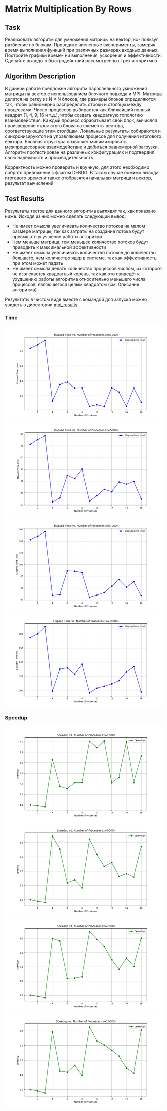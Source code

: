 # Matrix Multiplication By Rows

## Task

Реализовать алгоритм для умножения матрицы на вектор, ис-
пользуя разбиение по блокам. Проведите
численные эксперименты, замеряя время выполнения функций при
различных размерах входных данных. Постройте графики време-
ни выполнения, ускорения и эффективности. Сделайте выводы о
быстродействии рассмотренных трех алгоритмов.

## Algorithm Description

В данной работе предложен алгоритм параллельного умножения матрицы на вектор с использованием блочного подхода и MPI. Матрица делится на сетку из N × N блоков, где размеры блоков определяются так, чтобы равномерно распределить строки и столбцы между процессами. Число процессов выбирается как ближайший полный квадрат (1, 4, 9, 16 и т.д.), чтобы создать квадратную топологию взаимодействия. Каждый процесс обрабатывает свой блок, вычисляя произведение строк этого блока на элементы вектора, соответствующие этим столбцам. Локальные результаты собираются и синхронизируются на управляющем процессе для получения итогового вектора. Блочная структура позволяет минимизировать межпроцессорное взаимодействие и добиться равномерной загрузки. Алгоритм протестирован на различных конфигурациях и подтвердил свою надёжность и производительность.

Корректность можно проверить и вручную, для этого необходимо собрать приложение с флагом DEBUG. В таком случае помимо вывода итогового времени также отобразятся начальная матрица и вектор, результат вычислений

## Test Results

Результаты тестов для данного алгоритма выглядят так, как показано ниже. Исходя из них можно сделать следующий вывод:

- Не имеет смысла увеличивать количество потоков на малом размере матрицы, так как затраты на создание потока будут превышать улучшение работы алгоритма
- Чем меньше матрица, тем меньшее количество потоков будут приводить к максимальной эффективности
- Не имеет смысла увеличивать количество потоков до количество большего, чем количество ядер в системе, так как эффективность при этом может падать
- Не имеет смысла делать количество процессов числом, из которого не извлекается квадратный корень, так как это приведёт к ухудшению работы алгоритма относительно меньшего числа процессов, являющегося целым квадратом (см. Описание алгоритма)

Результаты в чистом виде вместе с командой для запуска можно увидеть в директории [mpi_results](./mpi_results/)

### Time
![time_1000](./mpi_plots/plot_x_1000.png)
![time_5000](./mpi_plots/plot_x_5000.png)
![time_7000](./mpi_plots/plot_x_7000.png)
![time_10000](./mpi_plots/plot_x_10000.png)

### Speedup
![speedup_1000](./mpi_plots/speedup_x_1000.png)
![speedup_5000](./mpi_plots/speedup_x_5000.png)
![speedup_7000](./mpi_plots/speedup_x_7000.png)
![speedup_10000](./mpi_plots/speedup_x_10000.png)
